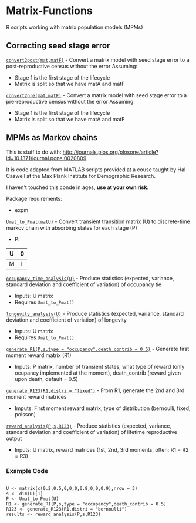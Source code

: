 

# Matrix-Functions
R scripts working with matrix population models (MPMs)

## Correcting seed stage error

[`convert2post(mat,matF)`](https://raw.githubusercontent.com/simonrolph/Matrix-Functions/master/convert2post.R) - Convert a matrix model with seed stage error to a post-reproductive census without the error
Assuming:
* Stage 1 is the first stage of the lifecycle
* Matrix is split so that we have matA and matF

[`convert2pre(mat,matF)`](https://raw.githubusercontent.com/simonrolph/Matrix-Functions/master/convert2pre.R) - Convert a matrix model with seed stage error to a pre-reproductive census without the error
Assuming:
* Stage 1 is the first stage of the lifecycle
* Matrix is split so that we have matA and matF

## MPMs as Markov chains

This is stuff to do with:
http://journals.plos.org/plosone/article?id=10.1371/journal.pone.0020809

It is code adapted from MATLAB scripts provided at a couse taught by Hal Caswell at the Max Plank Institute for Demographic Research.

I haven't touched this conde in ages, **use at your own risk**.

Package requirements:

* expm

[`Umat_to_Pmat(matU)`](https://raw.githubusercontent.com/simonrolph/Matrix-Functions/master/Umat_to_Pmat.R) - Convert transient transition matrix (U) to discrete-time markov chain with absorbing states for each stage (P)

* P:

| U | 0 |
|---|---|
| M | I |

[`occupancy_time_analysis(U)`](https://raw.githubusercontent.com/simonrolph/Matrix-Functions/master/occupancy_time_analysis.R) - Produce statistics (expected, variance, standard deviation and coefficient of variation) of occupancy tie

* Inputs: U matrix
* Requires `Umat_to_Pmat()`

[`longevity_analysis(U)`](https://raw.githubusercontent.com/simonrolph/Matrix-Functions/master/longevity_analysis.R) - Produce statistics (expected, variance, standard deviation and coefficient of variation) of longevity

* Inputs: U matrix
* Requires `Umat_to_Pmat()`

[`generate_R1(P,s,type = "occupancy",death_contrib = 0.5)`](https://raw.githubusercontent.com/simonrolph/Matrix-Functions/master/generate_R1.R) - Generate first moment reward matrix (R1)

* Inputs: P matrix, number of transient states, what type of reward (only ocupancy implemented at the moment), death_contrib (reward given upon death, default = 0.5)

[`generate_R123(R1,distri = "fixed")`](https://raw.githubusercontent.com/simonrolph/Matrix-Functions/master/generate_R123.R) - From R1, generate the 2nd and 3rd moment reward matrices

* Imputs: First moment reward matrix, type of distribution (bernoulli, fixed, poisson)

[`reward_analysis(P,s,R123)`](https://raw.githubusercontent.com/simonrolph/Matrix-Functions/master/reward_analysis.R) - Produce statistics (expected, variance, standard deviation and coefficient of variation) of lifetime reproductive output

* Inputs: U matrix, reward matrices (1st, 2nd, 3rd moments, often: R1 = R2 = R3)

### Example Code

```

U <- matrix(c(0.2,0.5,0,0,0,0.8,0,0,0.9),nrow = 3)
s <- dim(U)[1]
P <- Umat_to_Pmat(U)
R1 <- generate_R1(P,s,type = "occupancy",death_contrib = 0.5)
R123 <- generate_R123(R1,distri = "bernoulli")
results <- reward_analysis(P,s,R123)

```

